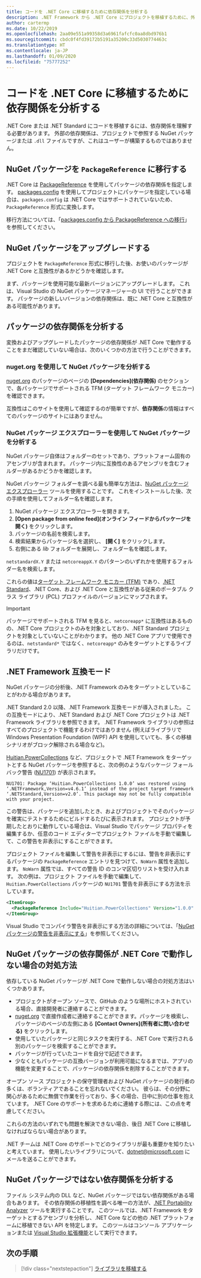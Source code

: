 ```yaml
---
title: コードを .NET Core に移植するために依存関係を分析する
description: .NET Framework から .NET Core にプロジェクトを移植するために、外部の依存関係を分析する方法を説明します。
author: cartermp
ms.date: 10/22/2019
ms.openlocfilehash: 2aa09e551a99358d3a6961fafcfc0aa8dbd976b1
ms.sourcegitcommit: cbdc0f4fd39172b5191a35200c33d5030774463c
ms.translationtype: HT
ms.contentlocale: ja-JP
ms.lasthandoff: 01/09/2020
ms.locfileid: "75777252"
---
```

# <a name="analyze-your-dependencies-to-port-code-to-net-core"></a>コードを .NET Core に移植するために依存関係を分析する

.NET Core または .NET Standard にコードを移植するには、依存関係を理解する必要があります。 外部の依存関係は、プロジェクトで参照する NuGet パッケージまたは `.dll` ファイルですが、これはユーザーが構築するものではありません。

## <a name="migrate-your-nuget-packages-to-packagereference"></a>NuGet パッケージを `PackageReference` に移行する

.NET Core は [PackageReference](/nuget/consume-packages/package-references-in-project-files) を使用してパッケージの依存関係を指定します。 [packages.config](/nuget/reference/packages-config) を使用してプロジェクトにパッケージを指定している場合は、`packages.config` は .NET Core ではサポートされていないため、`PackageReference` 形式に変換します。

移行方法については、「[packages.config から PackageReference への移行](/nuget/reference/migrate-packages-config-to-package-reference)」を参照してください。

## <a name="upgrade-your-nuget-packages"></a>NuGet パッケージをアップグレードする

プロジェクトを `PackageReference` 形式に移行した後、お使いのパッケージが .NET Core と互換性があるかどうかを確認します。

まず、パッケージを使用可能な最新バージョンにアップグレードします。 これは、Visual Studio の NuGet パッケージマネージャーの UI で行うことができます。 パッケージの新しいバージョンの依存関係は、既に .NET Core と互換性がある可能性があります。

## <a name="analyze-your-package-dependencies"></a>パッケージの依存関係を分析する

変換およびアップグレードしたパッケージの依存関係が .NET Core で動作することをまだ確認していない場合は、次のいくつかの方法で行うことができます。

### <a name="analyze-nuget-packages-using-nugetorg"></a>nuget.org を使用して NuGet パッケージを分析する

[nuget.org](https://www.nuget.org/) のパッケージのページの **[Dependencies]\(依存関係\)** のセクションで、各パッケージでサポートされる TFM (ターゲット フレームワーク モニカー) を確認できます。

互換性はこのサイトを使用して確認するのが簡単ですが、**依存関係**の情報はすべてのパッケージのサイトにはありません。

### <a name="analyze-nuget-packages-using-nuget-package-explorer"></a>NuGet パッケージ エクスプローラーを使用して NuGet パッケージを分析する

NuGet パッケージ自体はフォルダーのセットであり、プラットフォーム固有のアセンブリが含まれます。 パッケージ内に互換性のあるアセンブリを含むフォルダーがあるかどうかを確認します。

NuGet パッケージ フォルダーを調べる最も簡単な方法は、[NuGet パッケージ エクスプローラー](https://github.com/NuGetPackageExplorer/NuGetPackageExplorer) ツールを使用することです。 これをインストールした後、次の手順を使用してフォルダー名を確認します。

1. NuGet パッケージ エクスプローラーを開きます。
2. **[Open package from online feed]\(オンライン フィードからパッケージを開く\)** をクリックします。
3. パッケージの名前を検索します。
4. 検索結果からパッケージ名を選択し、 **[開く]** をクリックします。
5. 右側にある *lib* フォルダーを展開し、フォルダー名を確認します。

`netstandardX.Y` または `netcoreappX.Y` のパターンのいずれかを使用するフォルダー名を検索します。

これらの値は[ターゲット フレームワーク モニカー (TFM)](../../standard/frameworks.md) であり、[.NET Standard](../../standard/net-standard.md)、.NET Core、および .NET Core と互換性がある従来のポータブル クラス ライブラリ (PCL) プロファイルのバージョンにマップされます。

> [!IMPORTANT]
> パッケージでサポートされる TFM を見ると、`netcoreapp*` に互換性はあるものの、.NET Core プロジェクトのみを対象としており、.NET Standard プロジェクトを対象としていないことがわかります。
> 他の .NET Core アプリで使用できるのは、`netstandard*` ではなく、`netcoreapp*` のみをターゲットとするライブラリだけです。

## <a name="net-framework-compatibility-mode"></a>.NET Framework 互換モード

NuGet パッケージの分析後、.NET Framework のみをターゲットとしていることがわかる場合があります。

.NET Standard 2.0 以降、.NET Framework 互換モードが導入されました。 この互換モードにより、.NET Standard および .NET Core プロジェクトは .NET Framework ライブラリを参照できます。 .NET Framework ライブラリの参照はすべてのプロジェクトで機能するわけではありません (例えばライブラリで Windows Presentation Foundation (WPF) API を使用していても、多くの移植シナリオがブロック解除される場合など)。

[Huitian.PowerCollections](https://www.nuget.org/packages/Huitian.PowerCollections) など、プロジェクトで .NET Framework をターゲットとする NuGet パッケージを参照すると、次の例のようなパッケージ フォールバック警告 ([NU1701](/nuget/reference/errors-and-warnings/nu1701)) が表示されます。

`NU1701: Package ‘Huitian.PowerCollections 1.0.0’ was restored using ‘.NETFramework,Version=v4.6.1’ instead of the project target framework ‘.NETStandard,Version=v2.0’. This package may not be fully compatible with your project.`

この警告は、パッケージを追加したとき、およびプロジェクトでそのパッケージを確実にテストするためにビルドするたびに表示されます。 プロジェクトが予期したとおりに動作している場合は、Visual Studio でパッケージ プロパティを編集するか、任意のコード エディターでプロジェクト ファイルを手動で編集して、この警告を非表示にすることができます。

プロジェクト ファイルを編集して警告を非表示にするには、警告を非表示にするパッケージの `PackageReference` エントリを見つけて、`NoWarn` 属性を追加します。 `NoWarn` 属性では、すべての警告 ID のコンマ区切りリストを受け入れます。 次の例は、プロジェクト ファイルを手動で編集して、`Huitian.PowerCollections` パッケージの `NU1701` 警告を非表示にする方法を示しています。

```xml
<ItemGroup>
  <PackageReference Include="Huitian.PowerCollections" Version="1.0.0" NoWarn="NU1701" />
</ItemGroup>
```

Visual Studio でコンパイラ警告を非表示にする方法の詳細については、「[NuGet パッケージの警告を非表示にする](/visualstudio/ide/how-to-suppress-compiler-warnings#suppress-warnings-for-nuget-packages)」を参照してください。

## <a name="what-to-do-when-your-nuget-package-dependency-doesnt-run-on-net-core"></a>NuGet パッケージの依存関係が .NET Core で動作しない場合の対処方法

依存している NuGet パッケージが .NET Core で動作しない場合の対処方法はいくつかあります。

- プロジェクトがオープン ソースで、GitHub のような場所にホストされている場合、直接開発者に連絡することができます。
- [nuget.org](https://www.nuget.org/) で直接作成者に連絡することができます。パッケージを検索し、パッケージのページの左側にある **[Contact Owners]\(所有者に問い合わせる\)** をクリックします。
- 使用していたパッケージと同じタスクを実行する、.NET Core で実行される別のパッケージを検索することができます。
- パッケージが行っていたコードを自分で記述できます。
- 少なくともパッケージの互換バージョンが利用可能になるまでは、アプリの機能を変更することで、パッケージの依存関係を削除することができます。

オープン ソース プロジェクトの保守管理者および NuGet パッケージの発行者の多くは、ボランティアであることを忘れないでください。 彼らは、その分野に関心があるために無償で作業を行っており、多くの場合、日中に別の仕事を抱えています。 .NET Core のサポートを求めるために連絡する際には、この点を考慮してください。

これらの方法のいずれでも問題を解決できない場合、後日 .NET Core に移植しなければならない場合があります。

.NET チームは .NET Core のサポートでどのライブラリが最も重要かを知りたいと考えています。 使用したいライブラリについて、dotnet@microsoft.com にメールを送ることができます。

## <a name="analyze-dependencies-that-arent-nuget-packages"></a>NuGet パッケージではない依存関係を分析する

ファイル システム内の DLL など、NuGet パッケージではない依存関係がある場合もあります。 その依存関係の移植性を調べる唯一の方法が、[.NET Portability Analyzer](https://github.com/Microsoft/dotnet-apiport) ツールを実行することです。 このツールでは、.NET Framework をターゲットとするアセンブリを分析し、.NET Core などの他の .NET プラットフォームに移植できない API を特定します。 このツールはコンソール アプリケーションまたは [Visual Studio 拡張機能](../../standard/analyzers/portability-analyzer.md)として実行できます。

## <a name="next-steps"></a>次の手順

>[!div class="nextstepaction"]
>[ライブラリを移植する](libraries.md)
